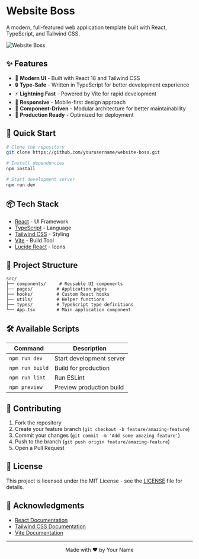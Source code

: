 # Website Boss

A modern, full-featured web application template built with React, TypeScript, and Tailwind CSS.

![Website Boss](https://images.unsplash.com/photo-1460925895917-afdab827c52f?auto=format&fit=crop&q=80&w=2426&ixlib=rb-4.0.3)

## ✨ Features

- 🎨 **Modern UI** - Built with React 18 and Tailwind CSS
- 🔒 **Type-Safe** - Written in TypeScript for better development experience
- ⚡️ **Lightning Fast** - Powered by Vite for rapid development
- 📱 **Responsive** - Mobile-first design approach
- 🧩 **Component-Driven** - Modular architecture for better maintainability
- 🎯 **Production Ready** - Optimized for deployment

## 🚀 Quick Start

```bash
# Clone the repository
git clone https://github.com/yourusername/website-boss.git

# Install dependencies
npm install

# Start development server
npm run dev
```

## 📦 Tech Stack

- [React](https://react.dev) - UI Framework
- [TypeScript](https://www.typescriptlang.org/) - Language
- [Tailwind CSS](https://tailwindcss.com) - Styling
- [Vite](https://vitejs.dev) - Build Tool
- [Lucide React](https://lucide.dev) - Icons

## 📁 Project Structure

```
src/
├── components/     # Reusable UI components
├── pages/         # Application pages
├── hooks/         # Custom React hooks
├── utils/         # Helper functions
├── types/         # TypeScript type definitions
└── App.tsx        # Main application component
```

## 🛠️ Available Scripts

| Command         | Description                   |
|----------------|-------------------------------|
| `npm run dev`  | Start development server      |
| `npm run build`| Build for production         |
| `npm run lint` | Run ESLint                   |
| `npm preview`  | Preview production build      |

## 🤝 Contributing

1. Fork the repository
2. Create your feature branch (`git checkout -b feature/amazing-feature`)
3. Commit your changes (`git commit -m 'Add some amazing feature'`)
4. Push to the branch (`git push origin feature/amazing-feature`)
5. Open a Pull Request

## 📝 License

This project is licensed under the MIT License - see the [LICENSE](LICENSE) file for details.

## 🙏 Acknowledgments

- [React Documentation](https://react.dev)
- [Tailwind CSS Documentation](https://tailwindcss.com/docs)
- [Vite Documentation](https://vitejs.dev/guide)

---

<p align="center">Made with ❤️ by Your Name</p>
